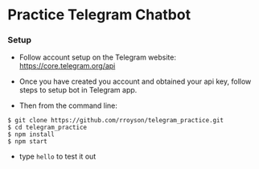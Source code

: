 # Practice Telegram Chatbot


### Setup

- Follow account setup on the Telegram website:
https://core.telegram.org/api
- Once you have created you account and obtained your api key, follow steps to setup bot in Telegram app.

- Then from the command line:
```
$ git clone https://github.com/rroyson/telegram_practice.git
$ cd telegram_practice
$ npm install
$ npm start
```

- type `hello` to test it out
